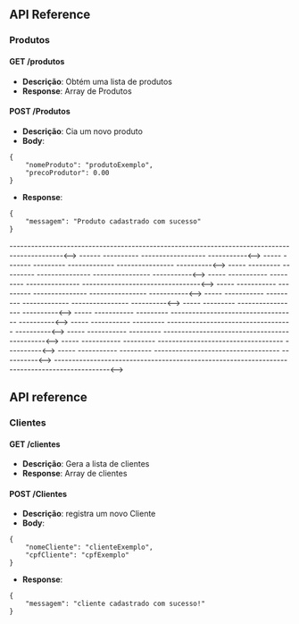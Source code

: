## API Reference 

### Produtos


#### GET /produtos
- **Descrição**: Obtém uma lista de produtos
- **Response**: Array de Produtos

#### POST /Produtos
- **Descrição**: Cia um novo produto
- **Body**: 
```
{
    "nomeProduto": "produtoExemplo",
    "precoProdutor": 0.00
}
``` 
- **Response**: 
```
{
    "messagem": "Produto cadastrado com sucesso"
}
```

<!-->---------------------------------------------------------------------------------------------<-->
<!-->------                   ----------                       ------------------      -----------<-->
<!-->-----       -------       ---------     -------------      ----------------        ----------<-->
<!-->-----      ---------      ---------     ---------------     ----------------      -----------<-->
<!-->-----     -----------     ---------     ---------------     ---------------------------------<-->
<!-->-----     -----------     ---------     ---------------     ----------------      -----------<-->
<!-->-----     -----------     ---------     -------------      ----------------        ----------<-->
<!-->-----                     ---------                       -----------------        ----------<-->
<!-->-----     -----------     ---------     -----------------------------------        ----------<-->
<!-->-----     -----------     ---------     -----------------------------------        ----------<-->
<!-->-----     -----------     ---------     -----------------------------------        ----------<-->
<!-->-----     -----------     ---------     -----------------------------------        ----------<-->
<!-->-----     -----------     ---------     -----------------------------------        ----------<-->
<!-->---------------------------------------------------------------------------------------------<-->


## API reference

### Clientes

#### GET /clientes
- **Descrição**: Gera a lista de clientes
- **Response**: Array de clientes

#### POST /Clientes
- **Descrição**: registra um novo Cliente
- **Body**: 
```
{
    "nomeCliente": "clienteExemplo",
    "cpfCliente": "cpfExemplo"
}
``` 
- **Response**: 
```
{
    "messagem": "cliente cadastrado com sucesso!"
}
```